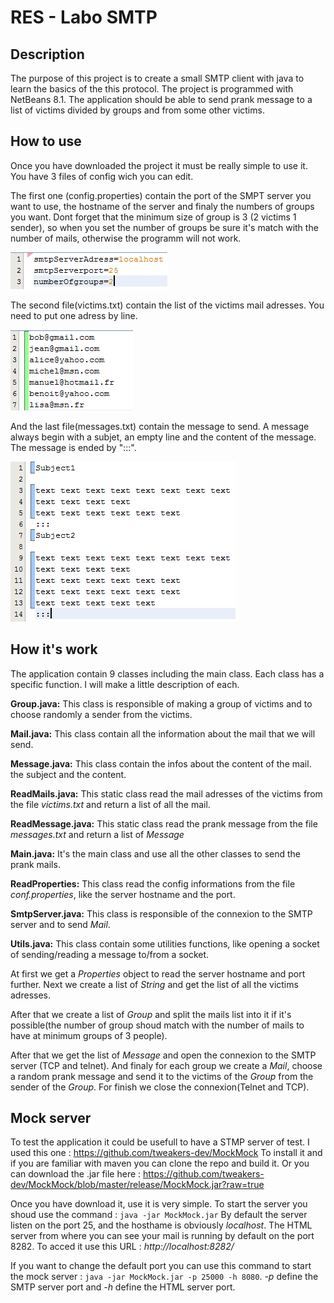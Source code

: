 RES - Labo SMTP
===================

Description
-------------
The purpose of this project is to create a small SMTP client with java to learn the basics of the this protocol.
The project is programmed with NetBeans 8.1.
The application should be able to send prank message to a list of victims divided by groups and from some other victims.

How to use
-------------
Once you have downloaded the project it must be really simple to use it.
You have 3 files of config wich you can edit.

The first one (config.properties) contain the port of the SMPT server you want to use,
the hostname of the server and finaly the numbers of groups you want. Dont forget that the minimum size of group
is 3 (2 victims 1 sender), so when you set the number of groups be sure it's match with the number of mails, otherwise
the programm will not work. 

![config.png](/figures/config.png "File 1")

The second file(victims.txt) contain the list of the victims mail adresses. You need to put one adress by line.

![victims.png](/figures/victims.png "File 2")

And the last file(messages.txt) contain the message to send. A message always begin with a subjet, an empty line and the content
of the message. The message is ended by ":::".

![messages.png](/figures/messages.png "File 3")

How it's work
-------------

The application contain 9 classes including the main class.
Each class has a specific function. I will make a little description of each.

**Group.java:**
This class is responsible of making a group of victims and to choose randomly a sender from the victims.

**Mail.java:**
This class contain all the information about the mail that we will send.

**Message.java:**
This class contain the infos about the content of the mail. the subject and the content.

**ReadMails.java:**
This static class read the mail adresses of the victims from the file *victims.txt* and return a list of all the mail.

**ReadMessage.java:**
This static class read the prank message from the file *messages.txt* and return a list of *Message*

**Main.java:**
It's the main class and use all the other classes to send the prank mails.

**ReadProperties:**
This class read the config informations from the file *conf.properties*, like the server hostname and the port.

**SmtpServer.java:**
This class is responsible of the connexion to the SMTP server and to send *Mail*.

**Utils.java:**
This class contain some utilities functions, like opening a socket of sending/reading a message to/from a socket.

At first we get a *Properties* object to read the server hostname and port further. Next we create a list of *String* and get the
list of all the victims adresses.

After that we create a list of *Group* and split the mails list into it if it's possible(the number of group
shoud match with the number of mails to have at minimum groups of 3 people).

After that we get the list of *Message* and open the connexion to the SMTP server (TCP and telnet).
And finaly for each group we create a *Mail*, choose a random prank message and send it to the victims of the *Group* from the sender of the *Group*.
For finish we close the connexion(Telnet and TCP).

Mock server
-------------
To test the application it could be usefull to have a STMP server of test.
I used this one : https://github.com/tweakers-dev/MockMock
To install it and if you are familiar with maven you can clone the repo and build it.
Or you can download the .jar file here : https://github.com/tweakers-dev/MockMock/blob/master/release/MockMock.jar?raw=true

Once you have download it, use it is very simple. To start the server you shoud use the command : ```java -jar MockMock.jar```
By default the server listen on the port 25, and the hosthame is obviously *localhost*.
The HTML server from where you can see your mail is running by default on the port 8282. To acced it use this URL : *http://localhost:8282/*

If you want to change the default port you can use this command to start the mock server : ```java -jar MockMock.jar -p 25000 -h 8080```.
*-p* define the SMTP server port and *-h* define the HTML server port.